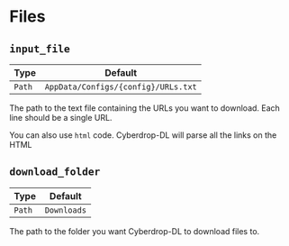 # Files

## `input_file`

| Type           | Default  |
|----------------|----------|
| `Path` | `AppData/Configs/{config}/URLs.txt` |

The path to the text file containing the URLs you want to download. Each line should be a single URL.

You can also use `html` code. Cyberdrop-DL will parse all the links on the HTML

## `download_folder`

| Type           | Default  |
|----------------|----------|
| `Path` | `Downloads` |

The path to the folder you want Cyberdrop-DL to download files to.
